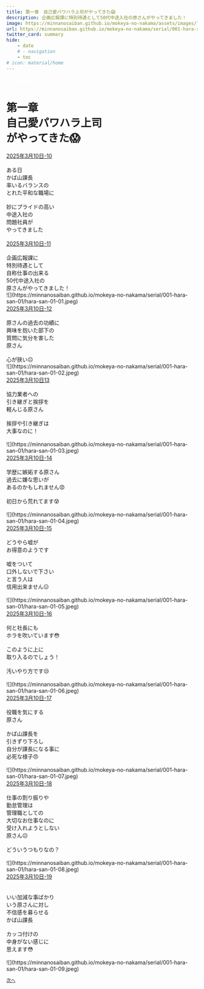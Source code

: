 ```yaml
---
title: 第一章　自己愛パワハラ上司がやってきた😱
description: 企画広報課に特別待遇として50代中途入社の原さんがやってきました！
image: https://minnanosaiban.github.io/mokeya-no-nakama/assets/images/logo.png
url: https://minnanosaiban.github.io/mokeya-no-nakama/serial/001-hara-san-01/
twitter_card: summary
hide:
    - date
    # - navigation
    - toc
# icon: material/home
---
```


<p style="margin: 0em;">
  <a href="https://twitter.com/share?url=https://minnanosaiban.github.io/mokeya-no-nakama/serial/001-hara-san-01/ &text=第一章　自己愛パワハラ上司がやってきた😱（企画広報課に特別待遇として50代中途入社の原さんがやってきました！）"
     target="_blank" class="bdg-dark" style="color: #FFFFFF;">
    X - Twitterでシェア
  </a>
</p>

<h1 class="center-h">
第一章<br>自己愛パワハラ上司<br>がやってきた😱
</h1>

<div class="margin-note">
<a href="https://x.com/uNjQzdmj9c99431/status/1899074312004579342" target="_blank">
<i class="fa-brands fa-x-twitter"></i> 2025年3月10日-10
</a><br>
<br>
ある日<br>
かば山課長<br>
率いるバランスの<br>
とれた平和な職場に<br>
<br>
妙にプライドの高い<br>
中途入社の<br>
問題社員が<br>
やってきました<br>
<br>
<a href="https://x.com/uNjQzdmj9c99431/status/1899073887624933836" target="_blank">
  <i class="fa-brands fa-x-twitter"></i> 2025年3月10日-11
</a><br>
<br>
企画広報課に<br>
特別待遇として<br>
自称仕事の出来る<br>
50代中途入社の<br>
原さんがやってきました！<br>
</div>
<div class="center" markdown>
![](https://minnanosaiban.github.io/mokeya-no-nakama/serial/001-hara-san-01/hara-san-01-01.jpeg)
</div>

<div class="margin-note">
<a href="https://x.com/uNjQzdmj9c99431/status/1899074481077055795" target="_blank">
  <i class="fa-brands fa-x-twitter"></i> 2025年3月10日-12
</a><br>
<br>
原さんの過去の功績に<br>
興味を抱いた部下の<br>
質問に気分を害した<br>
原さん<br>
<br>
心が狭い☹️<br>
</div>
<div class="center" markdown>
![](https://minnanosaiban.github.io/mokeya-no-nakama/serial/001-hara-san-01/hara-san-01-02.jpeg)
</div>

<div class="margin-note">
<a href="https://x.com/uNjQzdmj9c99431/status/1899074703245095382" target="_blank">
  <i class="fa-brands fa-x-twitter"></i> 2025年3月10日13
</a><br>
<br>
協力業者への<br>
引き継ぎと挨拶を<br>
軽んじる原さん<br>
<br>
挨拶や引き継ぎは<br>
大事なのに！<br>
<br>
</div>
<div class="center" markdown>
![](https://minnanosaiban.github.io/mokeya-no-nakama/serial/001-hara-san-01/hara-san-01-03.jpeg)
</div>

<div class="margin-note">
<a href="https://x.com/uNjQzdmj9c99431/status/1899074825374892083" target="_blank">
  <i class="fa-brands fa-x-twitter"></i> 2025年3月10日-14
</a><br>
<br>
学歴に嫉妬する原さん<br>
過去に嫌な思いが<br>
あるのかもしれません😟<br>
<br>
初日から荒れてます😰<br>
<br>
</div>
<div class="center" markdown>
![](https://minnanosaiban.github.io/mokeya-no-nakama/serial/001-hara-san-01/hara-san-01-04.jpeg)
</div>

<div class="margin-note">
<a href="https://x.com/uNjQzdmj9c99431/status/1899074969658851419" target="_blank">
  <i class="fa-brands fa-x-twitter"></i> 2025年3月10日-15
</a><br>
<br>
どうやら嘘が<br>
お得意のようです<br>
<br>
嘘をついて<br>
口外しないで下さい<br>
と言う人は<br>
信用出来ません😑<br>
<br>
</div>
<div class="center" markdown>
![](https://minnanosaiban.github.io/mokeya-no-nakama/serial/001-hara-san-01/hara-san-01-05.jpeg)
</div>


<div class="margin-note">
<a href="https://x.com/uNjQzdmj9c99431/status/1899075076328390872" target="_blank">
  <i class="fa-brands fa-x-twitter"></i> 2025年3月10日-16
</a><br>
<br>
何と社長にも<br>
ホラを吹いています😳<br>
<br>
このように上に<br>
取り入るのでしょう！<br>
<br>
汚いやり方です😒<br>
<br>
</div>
<div class="center" markdown>
![](https://minnanosaiban.github.io/mokeya-no-nakama/serial/001-hara-san-01/hara-san-01-06.jpeg)
</div>


<div class="margin-note">
<a href="https://x.com/uNjQzdmj9c99431/status/1899075163834245618" target="_blank">
  <i class="fa-brands fa-x-twitter"></i> 2025年3月10日-17
</a><br>
<br>
役職を気にする<br>
原さん<br>
<br>
かば山課長を<br>
引きずり下ろし<br>
自分が課長になる事に<br>
必死な様子😠<br>
<br>
</div>
<div class="center" markdown>
![](https://minnanosaiban.github.io/mokeya-no-nakama/serial/001-hara-san-01/hara-san-01-07.jpeg)
</div>


<div class="margin-note">
<a href="https://x.com/uNjQzdmj9c99431/status/1899075847526731822" target="_blank">
  <i class="fa-brands fa-x-twitter"></i> 2025年3月10日-18
</a><br>
<br>
仕事の割り振りや<br>
勤怠管理は<br>
管理職としての<br>
大切なお仕事なのに<br>
受け入れようとしない<br>
原さん☹️<br>
<br>
どういうつもりなの？<br>
<br>
</div>
<div class="center" markdown>
![](https://minnanosaiban.github.io/mokeya-no-nakama/serial/001-hara-san-01/hara-san-01-08.jpeg)
</div>


<div class="margin-note">
<a href="https://x.com/uNjQzdmj9c99431/status/1899076555844026536" target="_blank">
  <i class="fa-brands fa-x-twitter"></i> 2025年3月10日-19
</a><br>
<br><br>
いい加減な事ばかり<br>
いう原さんに対し<br>
不信感を募らせる<br>
かば山課長<br>
<br>
カッコ付けの<br>
中身がない感じに<br>
思えます😳<br>
<br>
</div>
<div class="center" markdown>
![](https://minnanosaiban.github.io/mokeya-no-nakama/serial/001-hara-san-01/hara-san-01-09.jpeg)
</div>

<p class="center" style="font-size: 0.85em;">
  <a href="https://minnanosaiban.github.io/mokeya-no-nakama/serial/001-hara-san-02/" style="text-decoration: underline;">
    次へ
  </a>
</p>